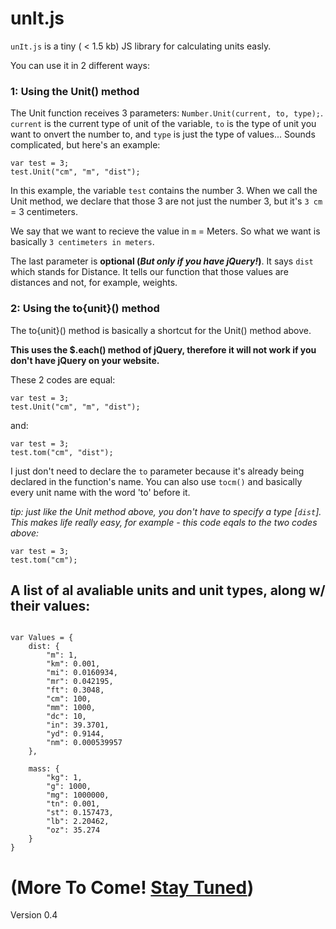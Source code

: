 # unIt.js


`unIt.js` is a tiny ( < 1.5 kb) JS library for calculating units easly.

You can use it in 2 different ways:


### 1: Using the Unit() method

The Unit function receives 3 parameters: `Number.Unit(current, to, type);`. `current` is the current type of unit of the variable, `to` is the type of unit you want to onvert the number to, and `type` is just the type of values... 
Sounds complicated, but here's an example:
```
var test = 3;
test.Unit("cm", "m", "dist");
```

In this example, the variable `test` contains the number 3. When we call the Unit method, we declare that those 3 are not just the number 3, but it's `3 cm` = 3 centimeters.

We say that we want to recieve the value in `m` = Meters. So what we want is basically `3 centimeters in meters`.

The last parameter is **optional (*But only if you have jQuery!*)**. It says `dist` which stands for Distance. It tells our function that those values are distances and not, for example, weights.


### 2: Using the to{unit}() method

The to{unit}() method is basically a shortcut for the Unit() method above.

 **This uses the $.each() method of jQuery, therefore it will not work if you don't have jQuery on your website.**

These 2 codes are equal:

```
var test = 3;
test.Unit("cm", "m", "dist");
```
and:
```
var test = 3;
test.tom("cm", "dist");
```

I just don't need to declare the `to` parameter because it's already being declared in the function's name. You can also use `tocm()` and basically every unit name with the word 'to' before it.

*tip: just like the Unit method above, you don't have to specify a type [`dist`]. This makes life really easy, for example - this code eqals to the two codes above:*

```
var test = 3;
test.tom("cm");
```

## A list of al avaliable units and unit types, along w/ their values:

```

var Values = {
	dist: {
		"m": 1,
		"km": 0.001,
		"mi": 0.0160934,
		"mr": 0.042195,
		"ft": 0.3048,
		"cm": 100,
		"mm": 1000,
		"dc": 10,
		"in": 39.3701,
		"yd": 0.9144,
		"nm": 0.000539957
	},

	mass: {
		"kg": 1,
		"g": 1000,
		"mg": 1000000,
		"tn": 0.001,
		"st": 0.157473,
		"lb": 2.20462,
		"oz": 35.274
	}
}

```

# (More To Come! [Stay Tuned](http://projects.karasik.org/updates.php?product=unit.js))

Version 0.4 